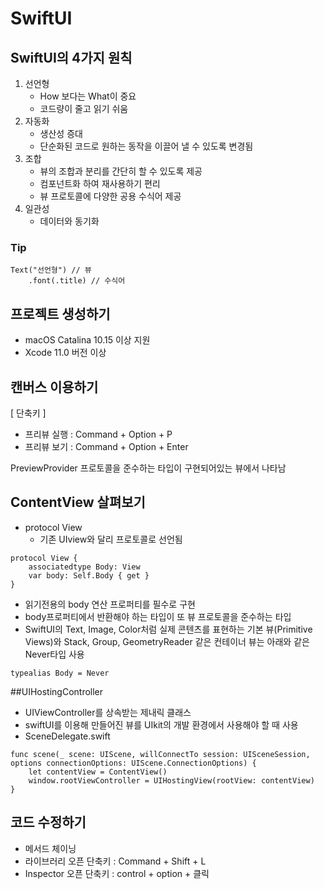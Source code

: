 #  SwiftUI

## SwiftUI의 4가지 원칙

1. 선언형
    * How 보다는 What이 중요
    * 코드량이 줄고 읽기 쉬움
2. 자동화
    * 생산성 증대
    * 단순화된 코드로 원하는 동작을 이끌어 낼 수 있도록 변경됨
3. 조합
    * 뷰의 조합과 분리를 간단히 할 수 있도록 제공
    * 컴포넌트화 하여 재사용하기 편리
    * 뷰 프로토콜에 다양한 공용 수식어 제공
4. 일관성
    * 데이터와 동기화
    
### Tip
~~~
Text("선언형") // 뷰
    .font(.title) // 수식어
~~~

## 프로젝트 생성하기
* macOS Catalina 10.15 이상 지원
* Xcode 11.0 버전 이상

## 캔버스 이용하기
[ 단축키 ]

* 프리뷰 실행 : Command + Option + P
* 프리뷰 보기 : Command + Option + Enter

PreviewProvider 프로토콜을 준수하는 타입이 구현되어있는 뷰에서 나타남

## ContentView 살펴보기
* protocol View 
    * 기존 UIview와 달리 프로토콜로 선언됨

~~~
protocol View {
    associatedtype Body: View
    var body: Self.Body { get }
}
~~~
* 읽기전용의 body 연산 프로퍼티를 필수로 구현
* body프로퍼티에서 반환해야 하는 타입이 또 뷰 프로토콜을 준수하는 타입
* SwiftUI의 Text, Image, Color처럼 실제 콘텐츠를 표현하는 기본 뷰(Primitive Views)와 Stack, Group, GeometryReader 같은 컨테이너 뷰는 아래와 같은 Never타입 사용

~~~
typealias Body = Never
~~~

##UIHostingController
* UIViewController를 상속받는 제내릭 클래스
* swiftUI를 이용해 만들어진 뷰를 UIkit의 개발 환경에서 사용해야 할 때 사용
* SceneDelegate.swift

~~~
func scene(_ scene: UIScene, willConnectTo session: UISceneSession, options connectionOptions: UIScene.ConnectionOptions) {
    let contentView = ContentView()
    window.rootViewController = UIHostingView(rootView: contentView)
}
~~~

## 코드 수정하기
* 메서드 체이닝
* 라이브러리 오픈 단축키 : Command + Shift + L
* Inspector 오픈 단축키 : control + option + 클릭


